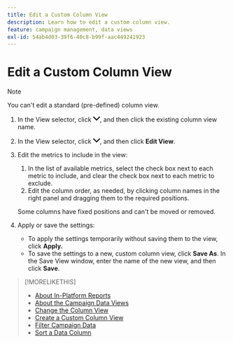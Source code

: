 ```yaml
---
title: Edit a Custom Column View
description: Learn how to edit a custom column view.
feature: campaign management, data views
exl-id: 54ab4d03-39f6-40c8-b99f-aac449241923
---
```

# Edit a Custom Column View

>[!NOTE]
>
>You can't edit a standard (pre-defined) column view.

1. In the View selector, click ![down arrow](/help/dsp/assets/chevron-down.png), and then click the existing column view name.
1. In the View selector, click ![down arrow](/help/dsp/assets/chevron-down.png), and then click **Edit View**.
1. Edit the metrics to include in the view:
    1. In the list of available metrics, select the check box next to each metric to include, and clear the check box next to each metric to exclude.
    1. Edit the column order, as needed, by clicking column names in the right panel and dragging them to the required positions.

   Some columns have fixed positions and can't be moved or removed.

1. Apply or save the settings:

    * To apply the settings temporarily without saving them to the view, click **Apply.**
    * To save the settings to a new, custom column view, click **Save As**. In the Save View window, enter the name of the new view, and then click **Save**.

>[!MORELIKETHIS]
>
>* [About In-Platform Reports](campaign-reports-about.md)
>* [About the Campaign Data Views](campaign-data-views-about.md)
>* [Change the Column View](column-view-change.md)
>* [Create a Custom Column View](column-view-create.md)
>* [Filter Campaign Data](campaign-data-filter.md)
>* [Sort a Data Column](campaign-data-sort.md)
